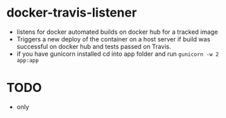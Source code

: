 # docker-travis-listener
- listens for docker automated builds on docker hub for a tracked image
- Triggers a new deploy of the container on a host server if build was successful
  on docker hub and tests passed on Travis.
- if you have gunicorn installed cd into app folder and run ``gunicorn -w 2 app:app``
# TODO
  - only 
